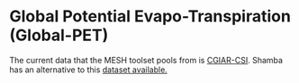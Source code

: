 # Global Potential Evapo-Transpiration (Global-PET)

The current data that the MESH toolset pools from is [CGIAR-CSI](https://cgiarcsi.community/data/global-aridity-and-pet-database/). Shamba has an alternative to this [dataset available.](https://developers.google.com/earth-engine/datasets/catalog/MODIS\_006\_MOD16A2)
